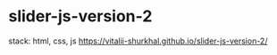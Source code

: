 # slider-js-version-2
stack: html, css, js 
https://vitalii-shurkhal.github.io/slider-js-version-2/
